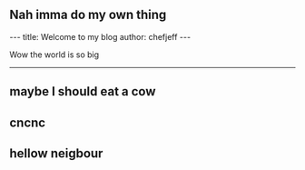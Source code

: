
<h2>Nah imma do my own thing</h2>
---
title: Welcome to my blog
author: chefjeff
---

Wow the world is so big

----------
maybe I should eat a cow
----------
cncnc
---
hellow neigbour
---
